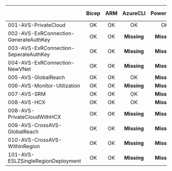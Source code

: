 | | Bicep | ARM | AzureCLI | PowerShell | Scenario Readme |
| --- | :---: | :---: | :---: | :---: | :---: |
| 001-AVS-PrivateCloud | OK  | OK  | OK  | OK  | **Started** |
| 002-AVS-ExRConnection-GenerateAuthKey | OK  | OK  | **Missing**  | **Missing**  | **Started** |
| 003-AVS-ExRConnection-SeperateAuthKey | OK  | OK  | **Missing**  | **Missing**  | **Started** |
| 004-AVS-ExRConnection-NewVNet | OK  | OK  | **Missing**  | **Missing**  | **Missing** |
| 005-AVS-GlobalReach | OK  | OK  | OK  | **Missing**  | **Missing** |
| 006-AVS-Monitor-Utilization | OK  | OK  | **Missing**  | **Missing**  | **Missing** |
| 007-AVS-SRM | OK  | OK  | OK  | **Missing**  | **Missing** |
| 008-AVS-HCX | OK  | OK  | OK  | **Missing**  | **Missing** |
| 008-AVS-PrivateCloudWithHCX | OK  | OK  | **Missing**  | **Missing**  | **Missing** |
| 009-AVS-CrossAVS-GlobalReach | OK  | OK  | **Missing**  | **Missing**  | **Missing** |
| 010-AVS-CrossAVS-WithinRegion | OK  | OK  | **Missing**  | **Missing**  | **Missing** |
| 101-AVS-ESLZSingleRegionDeployment | OK  | OK  | **Missing**  | **Missing**  | **Missing** |

